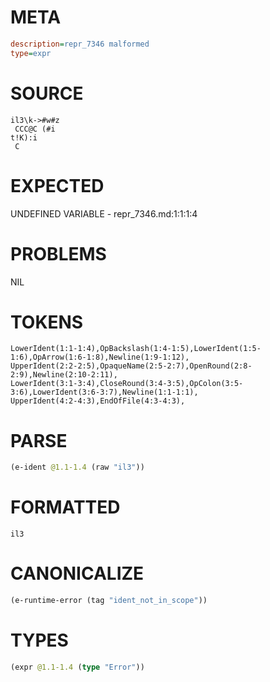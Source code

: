 # META
~~~ini
description=repr_7346 malformed
type=expr
~~~
# SOURCE
~~~roc
il3\k->#w#z
 CCC@C (#i
t!K):i
 C
~~~
# EXPECTED
UNDEFINED VARIABLE - repr_7346.md:1:1:1:4
# PROBLEMS
NIL
# TOKENS
~~~zig
LowerIdent(1:1-1:4),OpBackslash(1:4-1:5),LowerIdent(1:5-1:6),OpArrow(1:6-1:8),Newline(1:9-1:12),
UpperIdent(2:2-2:5),OpaqueName(2:5-2:7),OpenRound(2:8-2:9),Newline(2:10-2:11),
LowerIdent(3:1-3:4),CloseRound(3:4-3:5),OpColon(3:5-3:6),LowerIdent(3:6-3:7),Newline(1:1-1:1),
UpperIdent(4:2-4:3),EndOfFile(4:3-4:3),
~~~
# PARSE
~~~clojure
(e-ident @1.1-1.4 (raw "il3"))
~~~
# FORMATTED
~~~roc
il3
~~~
# CANONICALIZE
~~~clojure
(e-runtime-error (tag "ident_not_in_scope"))
~~~
# TYPES
~~~clojure
(expr @1.1-1.4 (type "Error"))
~~~
